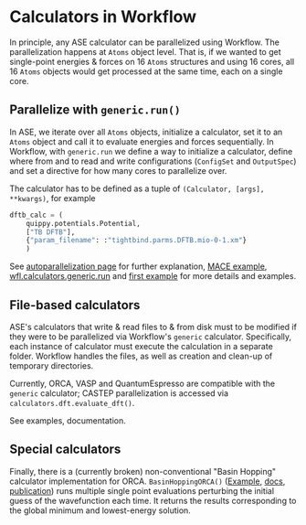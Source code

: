
# Calculators in Workflow

In principle, any ASE calculator can be parallelized using Workflow. The parallelization happens at `Atoms` object level. That is, if we wanted to get single-point energies & forces on 16 `Atoms` structures and using 16 cores, all 16 `Atoms` objects would get processed at the same time, each on a single core. 


## Parallelize with `generic.run()`

In ASE, we iterate over all `Atoms` objects, initialize a calculator, set it to an `Atoms` object and call it to evaluate energies and forces sequentially. In Workflow, with `generic.run` we define a way to initialize a calculator, define where from and to read and write configurations (`ConfigSet` and `OutputSpec`) and set a directive for how many cores to parallelize over. 

The calculator has to be defined as a tuple of `(Calculator, [args], **kwargs)`, for example 

```python
dftb_calc = (
    quippy.potentials.Potential, 
    ["TB DFTB"], 
    {"param_filename": :"tightbind.parms.DFTB.mio-0-1.xm"}
    )
```

See [autoparallelization page](overview.parallelisation.rst) for further explanation, [MACE example](examples.mace.md), [wfl.calculators.generic.run](??) and [first example](first_example.md) for more details and examples.  


## File-based calculators

ASE's calculators that write & read files to & from disk must to be modified if they were to be parallelized via Workflow's `generic` calculator. Specifically, each instance of calculator must execute the calculation in a separate folder. Workflow handles the files, as well as creation and clean-up of temporary directories. 

Currently, ORCA, VASP and QuantumEspresso are compatible with the `generic` calculator; CASTEP parallelization is accessed via `calculators.dft.evaluate_dft()`.  

See examples, documentation.

## Special calculators

Finally, there is a (currently broken) non-conventional "Basin Hopping" calculator implementation for ORCA. 
`BasinHoppingORCA()` ([Example](link), [docs](link), [publication](link)) runs multiple single point evaluations perturbing the initial guess of the wavefunction each time. It returns the results corresponding to the global minimum and lowest-energy solution.  

